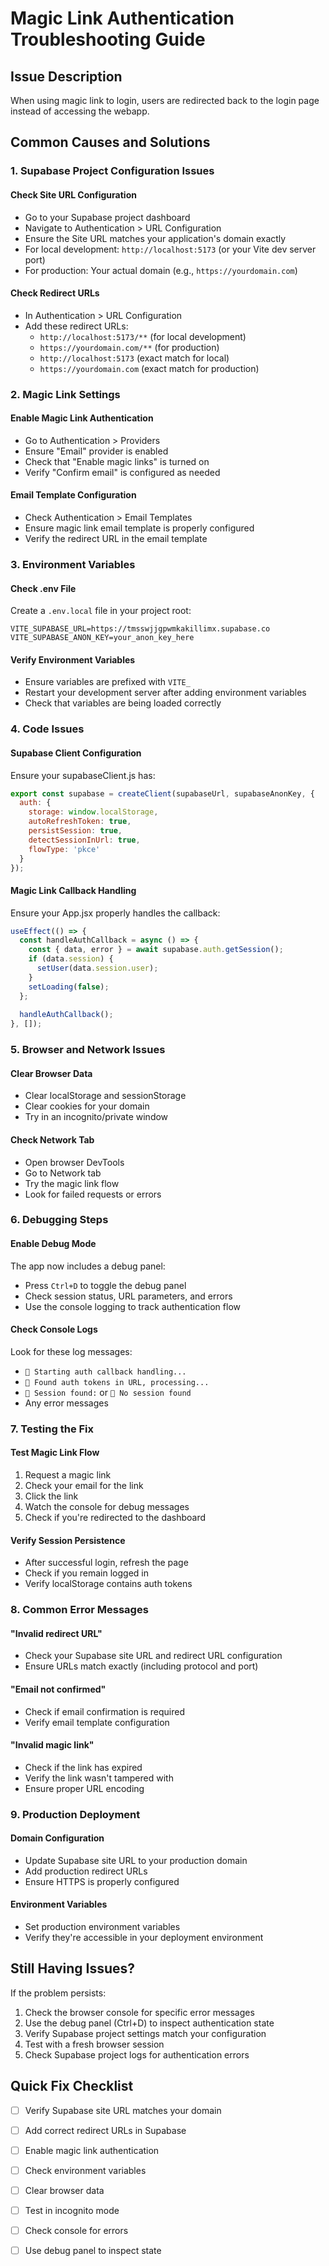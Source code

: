 # Magic Link Authentication Troubleshooting Guide

## Issue Description
When using magic link to login, users are redirected back to the login page instead of accessing the webapp.

## Common Causes and Solutions

### 1. Supabase Project Configuration Issues

#### Check Site URL Configuration
- Go to your Supabase project dashboard
- Navigate to Authentication > URL Configuration
- Ensure the Site URL matches your application's domain exactly
- For local development: `http://localhost:5173` (or your Vite dev server port)
- For production: Your actual domain (e.g., `https://yourdomain.com`)

#### Check Redirect URLs
- In Authentication > URL Configuration
- Add these redirect URLs:
  - `http://localhost:5173/**` (for local development)
  - `https://yourdomain.com/**` (for production)
  - `http://localhost:5173` (exact match for local)
  - `https://yourdomain.com` (exact match for production)

### 2. Magic Link Settings

#### Enable Magic Link Authentication
- Go to Authentication > Providers
- Ensure "Email" provider is enabled
- Check that "Enable magic links" is turned on
- Verify "Confirm email" is configured as needed

#### Email Template Configuration
- Check Authentication > Email Templates
- Ensure magic link email template is properly configured
- Verify the redirect URL in the email template

### 3. Environment Variables

#### Check .env File
Create a `.env.local` file in your project root:
```env
VITE_SUPABASE_URL=https://tmsswjjgpwmkakillimx.supabase.co
VITE_SUPABASE_ANON_KEY=your_anon_key_here
```

#### Verify Environment Variables
- Ensure variables are prefixed with `VITE_`
- Restart your development server after adding environment variables
- Check that variables are being loaded correctly

### 4. Code Issues

#### Supabase Client Configuration
Ensure your supabaseClient.js has:
```javascript
export const supabase = createClient(supabaseUrl, supabaseAnonKey, {
  auth: {
    storage: window.localStorage,
    autoRefreshToken: true,
    persistSession: true,
    detectSessionInUrl: true,
    flowType: 'pkce'
  }
});
```

#### Magic Link Callback Handling
Ensure your App.jsx properly handles the callback:
```javascript
useEffect(() => {
  const handleAuthCallback = async () => {
    const { data, error } = await supabase.auth.getSession();
    if (data.session) {
      setUser(data.session.user);
    }
    setLoading(false);
  };
  
  handleAuthCallback();
}, []);
```

### 5. Browser and Network Issues

#### Clear Browser Data
- Clear localStorage and sessionStorage
- Clear cookies for your domain
- Try in an incognito/private window

#### Check Network Tab
- Open browser DevTools
- Go to Network tab
- Try the magic link flow
- Look for failed requests or errors

### 6. Debugging Steps

#### Enable Debug Mode
The app now includes a debug panel:
- Press `Ctrl+D` to toggle the debug panel
- Check session status, URL parameters, and errors
- Use the console logging to track authentication flow

#### Check Console Logs
Look for these log messages:
- `🔧 Starting auth callback handling...`
- `🔧 Found auth tokens in URL, processing...`
- `🔧 Session found:` or `🔧 No session found`
- Any error messages

### 7. Testing the Fix

#### Test Magic Link Flow
1. Request a magic link
2. Check your email for the link
3. Click the link
4. Watch the console for debug messages
5. Check if you're redirected to the dashboard

#### Verify Session Persistence
- After successful login, refresh the page
- Check if you remain logged in
- Verify localStorage contains auth tokens

### 8. Common Error Messages

#### "Invalid redirect URL"
- Check your Supabase site URL and redirect URL configuration
- Ensure URLs match exactly (including protocol and port)

#### "Email not confirmed"
- Check if email confirmation is required
- Verify email template configuration

#### "Invalid magic link"
- Check if the link has expired
- Verify the link wasn't tampered with
- Ensure proper URL encoding

### 9. Production Deployment

#### Domain Configuration
- Update Supabase site URL to your production domain
- Add production redirect URLs
- Ensure HTTPS is properly configured

#### Environment Variables
- Set production environment variables
- Verify they're accessible in your deployment environment

## Still Having Issues?

If the problem persists:
1. Check the browser console for specific error messages
2. Use the debug panel (Ctrl+D) to inspect authentication state
3. Verify Supabase project settings match your configuration
4. Test with a fresh browser session
5. Check Supabase project logs for authentication errors

## Quick Fix Checklist

- [ ] Verify Supabase site URL matches your domain
- [ ] Add correct redirect URLs in Supabase
- [ ] Enable magic link authentication
- [ ] Check environment variables
- [ ] Clear browser data
- [ ] Test in incognito mode
- [ ] Check console for errors
- [ ] Use debug panel to inspect state

